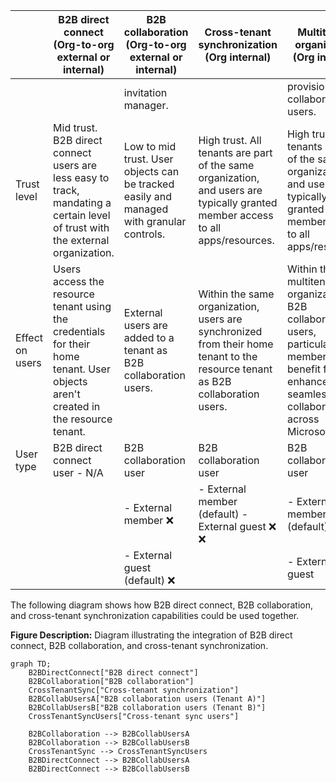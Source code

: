 | | B2B direct connect (Org-to-org external or internal) | B2B collaboration (Org-to-org external or internal) | Cross-tenant synchronization (Org internal) | Multitenant organization (Org internal) |
| - | - | - | - | - |
| | | invitation manager. | | provision B2B collaboration users. |
| Trust level | Mid trust. B2B direct connect users are less easy to track, mandating a certain level of trust with the external organization. | Low to mid trust. User objects can be tracked easily and managed with granular controls. | High trust. All tenants are part of the same organization, and users are typically granted member access to all apps/resources. | High trust. All tenants are part of the same organization, and users are typically granted member access to all apps/resources. |
| Effect on users | Users access the resource tenant using the credentials for their home tenant. User objects aren't created in the resource tenant. | External users are added to a tenant as B2B collaboration users. | Within the same organization, users are synchronized from their home tenant to the resource tenant as B2B collaboration users. | Within the same multitenant organization, B2B collaboration users, particularly member users, benefit from enhanced, seamless collaboration across Microsoft 365. |
| User type | B2B direct connect user - N/A | B2B collaboration user | B2B collaboration user | B2B collaboration user |
||| - External member ❌ | - External member (default) - External guest ❌ ❌ | - External member (default) ❌ |
||| - External guest (default) ❌ || - External guest |

The following diagram shows how B2B direct connect, B2B collaboration, and cross-tenant synchronization capabilities could be used together.

**Figure Description:** Diagram illustrating the integration of B2B direct connect, B2B collaboration, and cross-tenant synchronization.

```mermaid
graph TD;
    B2BDirectConnect["B2B direct connect"]
    B2BCollaboration["B2B collaboration"]
    CrossTenantSync["Cross-tenant synchronization"]
    B2BCollabUsersA["B2B collaboration users (Tenant A)"]
    B2BCollabUsersB["B2B collaboration users (Tenant B)"]
    CrossTenantSyncUsers["Cross-tenant sync users"]

    B2BCollaboration --> B2BCollabUsersA
    B2BCollaboration --> B2BCollabUsersB
    CrossTenantSync --> CrossTenantSyncUsers
    B2BDirectConnect --> B2BCollabUsersA
    B2BDirectConnect --> B2BCollabUsersB
```